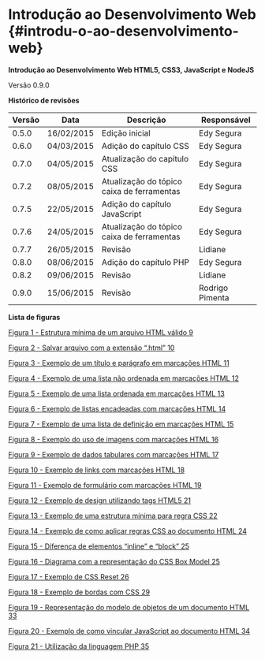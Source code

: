 # Introdução ao Desenvolvimento Web {#introdu-o-ao-desenvolvimento-web}

**Introdução ao Desenvolvimento Web HTML5, CSS3, JavaScript e NodeJS**

Versão 0.9.0

**Histórico de revisões**

| **Versão** | **Data** | **Descrição** | **Responsável** |
| --- | --- | --- | --- |
| 0.5.0 | 16/02/2015 | Edição inicial | Edy Segura |
| 0.6.0 | 04/03/2015 | Adição do capítulo CSS | Edy Segura |
| 0.7.0 | 04/05/2015 | Atualização do capítulo CSS | Edy Segura |
| 0.7.2 | 08/05/2015 | Atualização do tópico caixa de ferramentas | Edy Segura |
| 0.7.5 | 22/05/2015 | Adição do capítulo JavaScript | Edy Segura |
| 0.7.6 | 24/05/2015 | Atualização do tópico caixa de ferramentas | Edy Segura |
| 0.7.7 | 26/05/2015 | Revisão | Lidiane |
| 0.8.0 | 08/06/2015 | Adição do capítulo PHP | Edy Segura |
| 0.8.2 | 09/06/2015 | Revisão | Lidiane |
| 0.9.0 | 15/06/2015 | Revisão | Rodrigo Pimenta |

**Lista de figuras**

[Figura 1 - Estrutura mínima de um arquivo HTML válido 9](export/introducao_a_linguagem_html/README.md#300807028416024-_Toc421661393)

[Figura 2 - Salvar arquivo com a extensão “.html” 10](export/introducao_a_linguagem_html/exemplos_de_uso_da_linguagem_html.md#300807028416024-_Toc421661394)

[Figura 3 - Exemplo de um título e parágrafo em marcações HTML 11](export/introducao_a_linguagem_html/titulo_e_paragrafo.md#300807028416024-_Toc421661395)

[Figura 4 - Exemplo de uma lista não ordenada em marcações HTML 12](export/introducao_a_linguagem_html/lista_nao_ordenada.md#300807028416024-_Toc421661396)

[Figura 5 - Exemplo de uma lista ordenada em marcações HTML 13](export/introducao_a_linguagem_html/lista_ordenada.md#300807028416024-_Toc421661397)

[Figura 6 - Exemplo de listas encadeadas com marcações HTML 14](export/introducao_a_linguagem_html/lista_encadeada.md#300807028416024-_Toc421661398)

[Figura 7 - Exemplo de uma lista de definição em marcações HTML 15](export/introducao_a_linguagem_html/lista_de_definicao.md#300807028416024-_Toc421661399)

[Figura 8 - Exemplo do uso de imagens com marcações HTML 16](export/introducao_a_linguagem_html/imagens_de_conteudo.md#300807028416024-_Toc421661400)

[Figura 9 - Exemplo de dados tabulares com marcações HTML 17](export/introducao_a_linguagem_html/dados_tabulares.md#300807028416024-_Toc421661401)

[Figura 10 - Exemplo de links com marcações HTML 18](export/introducao_a_linguagem_html/links.md#300807028416024-_Toc421661402)

[Figura 11 - Exemplo de formulário com marcações HTML 19](export/introducao_a_linguagem_html/formularios.md#300807028416024-_Toc421661403)

[Figura 12 - Exemplo de design utilizando tags HTML5 21](export/html5/novos_elementos.md#300807028416024-_Toc421661404)

[Figura 13 - Exemplo de uma estrutura mínima para regra CSS 22](export/introducao_as_css/sintaxe_css.md#300807028416024-_Toc421661405)

[Figura 14 - Exemplo de como aplicar regras CSS ao documento HTML 24](export/introducao_as_css/aplicar_regras_css_ao_documento_html.md#300807028416024-_Toc421661406)

[Figura 15 - Diferença de elementos “inline” e “block” 25](export/introducao_as_css/css_box_model.md#300807028416024-_Toc421661407)

[Figura 16 - Diagrama com a representação do CSS Box Model 25](export/introducao_as_css/css_box_model.md#300807028416024-_Toc421661408)

[Figura 17 - Exemplo de CSS Reset 26](export/introducao_as_css/css_box_model.md#300807028416024-_Toc421661409)

[Figura 18 - Exemplo de bordas com CSS 29](export/introducao_as_css/bordas.md#300807028416024-_Toc421661410)

[Figura 19 - Representação do modelo de objetos de um documento HTML 33](export/introducao_a_javascript/api_dom.md#300807028416024-_Toc421661411)

[Figura 20 - Exemplo de como vincular JavaScript ao documento HTML 34](export/introducao_a_javascript/vincular_javascript_ao_documento_html.md#300807028416024-_Toc421661412)

[Figura 21 - Utilização da linguagem PHP 35](export/introducao_a_php/README.md#300807028416024-_Toc421661413)

